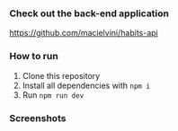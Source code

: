### Check out the back-end application
https://github.com/macielvini/habits-api

### How to run
1. Clone this repository
2. Install all dependencies with `npm i`
3. Run `npm run dev`

### Screenshots
